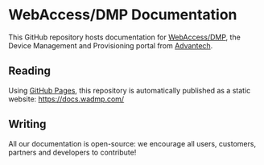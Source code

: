 # WebAccess/DMP Documentation
This GitHub repository hosts documentation for [WebAccess/DMP](https://wadmp.com/), the Device Management and Provisioning portal from [Advantech](https://www.advantech.com/).

## Reading
Using [GitHub Pages](https://pages.github.com/), this repository is automatically published as a static website: https://docs.wadmp.com/

## Writing
All our documentation is open-source: we encourage all users, customers, partners and developers to contribute!

